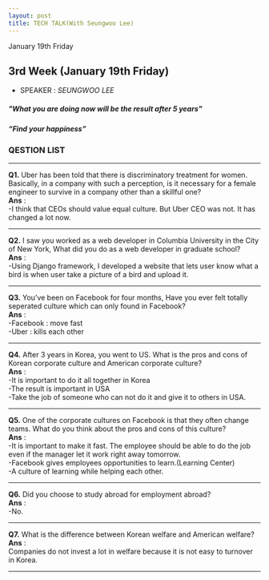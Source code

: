 ```yaml
---
layout: post
title: TECH TALK(With Seungwoo Lee)
---
```


January 19th Friday<br>

## 3rd Week (January 19th Friday)
- SPEAKER : *SEUNGWOO LEE* 

##### *"What you are doing now will be the result after 5 years"* <br>
##### *“Find your happiness”* <br>

### QESTION LIST <br> 

***

**Q1.** Uber has been told that there is discriminatory treatment for women. Basically, in a company with such a perception, is it necessary for a female engineer to survive in a company other than a skillful one?<br> 
**Ans** : <br>
-I think that CEOs should value equal culture. But Uber CEO was not. It has changed a lot now.<br>

***

**Q2.** I saw you worked as a web developer in Columbia University in the City of New York, What did you do as a web developer in graduate school?<br>
**Ans** :  <br> 
-Using Django framework, I developed a website that lets user know what a bird is when user take a picture of a bird and upload it.<br>

***

**Q3.** You’ve been on Facebook for four months, Have you ever felt totally seperated culture which can only found in Facebook? <br>
**Ans** : <br> 
-Facebook : move fast <br>
-Uber : kills each other<br>

***

**Q4.** After 3 years in Korea, you went to US. What is the pros and cons of Korean corporate culture and American corporate culture?
<br>
**Ans** : <br> 
-It is important to do it all together in Korea<br>
-The result is important in USA<br>
-Take the job of someone who can not do it and give it to others in USA. <br>

***

**Q5.** One of the corporate cultures on Facebook is that they often change teams. What do you think about the pros and cons of this culture?<br>
**Ans** : <br> 
-It is important to make it fast. The employee should be able to do the job even if the manager let it work right away tomorrow.<br>
-Facebook gives employees opportunities to learn.(Learning Center)<br>
-A culture of learning while helping each other.<br>

***

**Q6.** Did you choose to study abroad for employment abroad?<br>
**Ans** : <br> 
-No.<br>

***

**Q7.** What is the difference between Korean welfare and American welfare?<br>
**Ans** : <br> 
Companies do not invest a lot in welfare because it is not easy to turnover in Korea. <br>

***